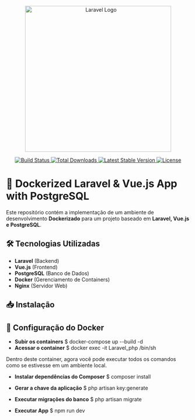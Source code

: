 <p align="center">
  <a href="https://laravel.com" target="_blank">
    <img src="https://raw.githubusercontent.com/laravel/art/master/logo-lockup/5%20SVG/2%20CMYK/1%20Full%20Color/laravel-logolockup-cmyk-red.svg" width="400" alt="Laravel Logo">
  </a>
</p>

<p align="center">
  <a href="https://github.com/laravel/framework/actions">
    <img src="https://github.com/laravel/framework/workflows/tests/badge.svg" alt="Build Status">
  </a>
  <a href="https://packagist.org/packages/laravel/framework">
    <img src="https://img.shields.io/packagist/dt/laravel/framework" alt="Total Downloads">
  </a>
  <a href="https://packagist.org/packages/laravel/framework">
    <img src="https://img.shields.io/packagist/v/laravel/framework" alt="Latest Stable Version">
  </a>
  <a href="https://packagist.org/packages/laravel/framework">
    <img src="https://img.shields.io/packagist/l/laravel/framework" alt="License">
  </a>
</p>

# 🚀 Dockerized Laravel & Vue.js App with PostgreSQL

Este repositório contém a implementação de um ambiente de desenvolvimento **Dockerizado** para um projeto baseado em **Laravel, Vue.js e PostgreSQL**.

## 🛠️ Tecnologias Utilizadas
- **Laravel** (Backend)
- **Vue.js** (Frontend)
- **PostgreSQL** (Banco de Dados)
- **Docker** (Gerenciamento de Containers)
- **Nginx** (Servidor Web)

## 📥 Instalação

## 🐳 Configuração do Docker
- **Subir os containers** 
$ docker-compose up --build -d
- **Acessar o container**
$ docker exec -it Laravel_php /bin/sh

Dentro deste container, agora você pode executar todos os comandos como se estivesse em um ambiente local.

- **Instalar dependências do Composer**
$ composer install
- **Gerar a chave da aplicação**
$ php artisan key:generate

- **Executar migrações do banco**
$ php artisan migrate

- **Executar App**
$ npm run dev
